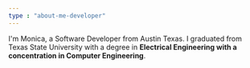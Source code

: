 ```yaml
---
type : "about-me-developer"
---
```


 I'm Monica, a Software Developer from Austin Texas. I graduated from Texas State University with a degree in **Electrical Engineering with a concentration in Computer Engineering**. 
